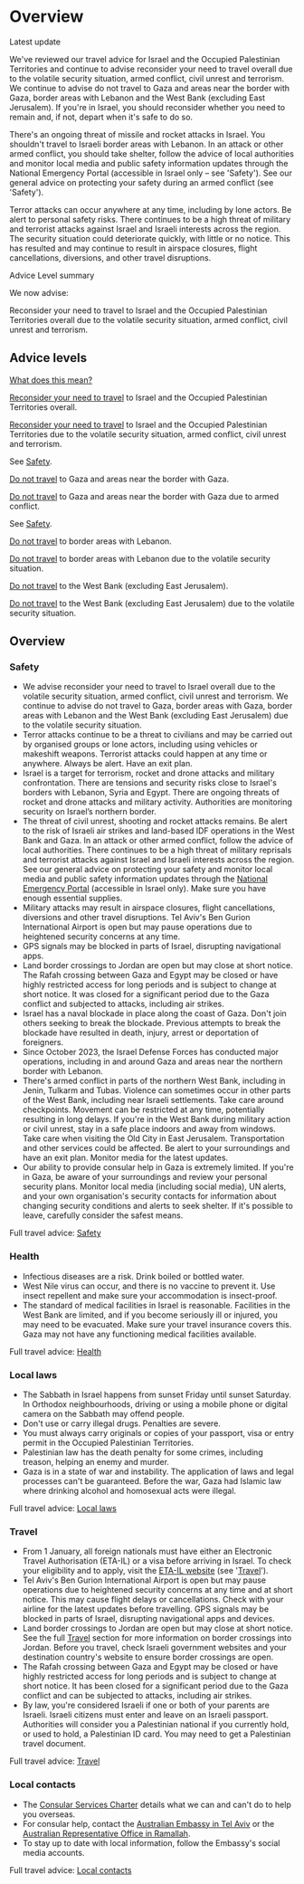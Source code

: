 # Overview

Latest update

We've reviewed our travel advice for Israel and the Occupied Palestinian Territories and continue to advise reconsider your need to travel overall due to the volatile security situation, armed conflict, civil unrest and terrorism. We continue to advise do not travel to Gaza and areas near the border with Gaza, border areas with Lebanon and the West Bank (excluding East Jerusalem). If you're in Israel, you should reconsider whether you need to remain and, if not, depart when it's safe to do so.  
  
There's an ongoing threat of missile and rocket attacks in Israel. You shouldn't travel to Israeli border areas with Lebanon. In an attack or other armed conflict, you should take shelter, follow the advice of local authorities and monitor local media and public safety information updates through the National Emergency Portal (accessible in Israel only – see 'Safety'). See our general advice on protecting your safety during an armed conflict (see 'Safety').  
  
Terror attacks can occur anywhere at any time, including by lone actors. Be alert to personal safety risks. There continues to be a high threat of military and terrorist attacks against Israel and Israeli interests across the region. The security situation could deteriorate quickly, with little or no notice. This has resulted and may continue to result in airspace closures, flight cancellations, diversions, and other travel disruptions.

Advice Level summary

We now advise:

Reconsider your need to travel to Israel and the Occupied Palestinian Territories overall due to the volatile security situation, armed conflict, civil unrest and terrorism.

## Advice levels

[What does this mean?](/before-you-go/travel-advice-explained/)

[Reconsider your need to travel](https://www.smartraveller.gov.au/consular-services/travel-advice-explained#level3) to Israel and the Occupied Palestinian Territories overall.

[Reconsider your need to travel](https://www.smartraveller.gov.au/consular-services/travel-advice-explained#level3) to Israel and the Occupied Palestinian Territories due to the volatile security situation, armed conflict, civil unrest and terrorism.

See [Safety](#safety).

[Do not travel](https://www.smartraveller.gov.au/consular-services/travel-advice-explained#level4) to Gaza and areas near the border with Gaza.

[Do not travel](https://www.smartraveller.gov.au/consular-services/travel-advice-explained#level4) to Gaza and areas near the border with Gaza due to armed conflict.

See [Safety](#safety).

[Do not travel](https://www.smartraveller.gov.au/consular-services/travel-advice-explained#level4) to border areas with Lebanon.

[Do not travel](https://www.smartraveller.gov.au/consular-services/travel-advice-explained#level4) to border areas with Lebanon due to the volatile security situation.

[Do not travel](https://www.smartraveller.gov.au/consular-services/travel-advice-explained#level4) to the West Bank (excluding East Jerusalem).

[Do not travel](https://www.smartraveller.gov.au/consular-services/travel-advice-explained#level4) to the West Bank (excluding East Jerusalem) due to the volatile security situation.

## Overview

### Safety

* We advise reconsider your need to travel to Israel overall due to the volatile security situation, armed conflict, civil unrest and terrorism. We continue to advise do not travel to Gaza, border areas with Gaza, border areas with Lebanon and the West Bank (excluding East Jerusalem) due to the volatile security situation.
* Terror attacks continue to be a threat to civilians and may be carried out by organised groups or lone actors, including using vehicles or makeshift weapons. Terrorist attacks could happen at any time or anywhere. Always be alert. Have an exit plan.
* Israel is a target for terrorism, rocket and drone attacks and military confrontation. There are tensions and security risks close to Israel's borders with Lebanon, Syria and Egypt. There are ongoing threats of rocket and drone attacks and military activity. Authorities are monitoring security on Israel’s northern border.
* The threat of civil unrest, shooting and rocket attacks remains. Be alert to the risk of Israeli air strikes and land-based IDF operations in the West Bank and Gaza. In an attack or other armed conflict, follow the advice of local authorities. There continues to be a high threat of military reprisals and terrorist attacks against Israel and Israeli interests across the region. See our general advice on protecting your safety and monitor local media and public safety information updates through the [National Emergency Portal](https://www.oref.org.il/en) (accessible in Israel only). Make sure you have enough essential supplies.
* Military attacks may result in airspace closures, flight cancellations, diversions and other travel disruptions. Tel Aviv's Ben Gurion International Airport is open but may pause operations due to heightened security concerns at any time.
* GPS signals may be blocked in parts of Israel, disrupting navigational apps.
* Land border crossings to Jordan are open but may close at short notice. The Rafah crossing between Gaza and Egypt may be closed or have highly restricted access for long periods and is subject to change at short notice. It was closed for a significant period due to the Gaza conflict and subjected to attacks, including air strikes.
* Israel has a naval blockade in place along the coast of Gaza. Don't join others seeking to break the blockade. Previous attempts to break the blockade have resulted in death, injury, arrest or deportation of foreigners.
* Since October 2023, the Israel Defense Forces has conducted major operations, including in and around Gaza and areas near the northern border with Lebanon.
* There's armed conflict in parts of the northern West Bank, including in Jenin, Tulkarm and Tubas. Violence can sometimes occur in other parts of the West Bank, including near Israeli settlements. Take care around checkpoints. Movement can be restricted at any time, potentially resulting in long delays. If you're in the West Bank during military action or civil unrest, stay in a safe place indoors and away from windows. Take care when visiting the Old City in East Jerusalem. Transportation and other services could be affected. Be alert to your surroundings and have an exit plan. Monitor media for the latest updates.
* Our ability to provide consular help in Gaza is extremely limited. If you're in Gaza, be aware of your surroundings and review your personal security plans. Monitor local media (including social media), UN alerts, and your own organisation's security contacts for information about changing security conditions and alerts to seek shelter. If it's possible to leave, carefully consider the safest means.

Full travel advice: [Safety](#safety)

### Health

* Infectious diseases are a risk. Drink boiled or bottled water.
* West Nile virus can occur, and there is no vaccine to prevent it. Use insect repellent and make sure your accommodation is insect-proof.
* The standard of medical facilities in Israel is reasonable. Facilities in the West Bank are limited, and if you become seriously ill or injured, you may need to be evacuated. Make sure your travel insurance covers this. Gaza may not have any functioning medical facilities available.

Full travel advice: [Health](#health)

### Local laws

* The Sabbath in Israel happens from sunset Friday until sunset Saturday. In Orthodox neighbourhoods, driving or using a mobile phone or digital camera on the Sabbath may offend people.
* Don't use or carry illegal drugs. Penalties are severe.
* You must always carry originals or copies of your passport, visa or entry permit in the Occupied Palestinian Territories.
* Palestinian law has the death penalty for some crimes, including treason, helping an enemy and murder.
* Gaza is in a state of war and instability. The application of laws and legal processes can't be guaranteed. Before the war, Gaza had Islamic law where drinking alcohol and homosexual acts were illegal.

Full travel advice: [Local laws](#local-laws)

### Travel

* From 1 January, all foreign nationals must have either an Electronic Travel Authorisation (ETA-IL) or a visa before arriving in Israel. To check your eligibility and to apply, visit the [ETA-IL website](https://israel-entry.piba.gov.il/) (see '[Travel](https://www.smartraveller.gov.au/destinations/middle-east/israel-and-occupied-palestinian-territories#travel)').
* Tel Aviv's Ben Gurion International Airport is open but may pause operations due to heightened security concerns at any time and at short notice. This may cause flight delays or cancellations. Check with your airline for the latest updates before travelling. GPS signals may be blocked in parts of Israel, disrupting navigational apps and devices.
* Land border crossings to Jordan are open but may close at short notice. See the full [Travel](https://www.smartraveller.gov.au/destinations/middle-east/israel-and-occupied-palestinian-territories#travel) section for more information on border crossings into Jordan. Before you travel, check Israeli government websites and your destination country's website to ensure border crossings are open.
* The Rafah crossing between Gaza and Egypt may be closed or have highly restricted access for long periods and is subject to change at short notice. It has been closed for a significant period due to the Gaza conflict and can be subjected to attacks, including air strikes.
* By law, you're considered Israeli if one or both of your parents are Israeli. Israeli citizens must enter and leave on an Israeli passport. Authorities will consider you a Palestinian national if you currently hold, or used to hold, a Palestinian ID card. You may need to get a Palestinian travel document.

Full travel advice: [Travel](#travel)

### Local contacts

* The [Consular Services Charter](/consular-services/consular-services-charter "Consular Services Charter") details what we can and can't do to help you overseas.
* For consular help, contact the [Australian Embassy in Tel Aviv](https://israel.embassy.gov.au/) or the [Australian Representative Office in Ramallah](https://ramallah.mission.gov.au/).
* To stay up to date with local information, follow the Embassy's social media accounts.

Full travel advice: [Local contacts](#local-contacts)